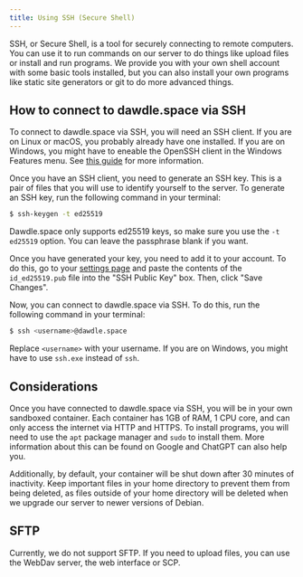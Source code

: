 ```yaml
---
title: Using SSH (Secure Shell)
---
```


SSH, or Secure Shell, is a tool for securely connecting to remote computers.
You can use it to run commands on our server to do things like upload files or
install and run programs. We provide you with your own shell account with some
basic tools installed, but you can also install your own programs like static site generators or git to do more advanced things.

## How to connect to dawdle.space via SSH

To connect to dawdle.space via SSH, you will need an SSH client. If you are on
Linux or macOS, you probably already have one installed. If you are on Windows, you might have to eneable the OpenSSH client in the Windows Features menu. See [this guide](https://www.howtogeek.com/336775/how-to-enable-and-use-windows-10s-built-in-ssh-commands/) for more information.

Once you have an SSH client, you need to generate an SSH key. This is a pair of
files that you will use to identify yourself to the server. To generate an SSH
key, run the following command in your terminal:

```bash
$ ssh-keygen -t ed25519
```

Dawdle.space only supports ed25519 keys, so make sure you use the `-t ed25519` option. You can leave the passphrase blank if you want.

Once you have generated your key, you need to add it to your account. To do
this, go to your [settings page](/user/settings) and paste the contents of the
`id_ed25519.pub` file into the "SSH Public Key" box. Then, click "Save Changes".

Now, you can connect to dawdle.space via SSH. To do this, run the following
command in your terminal:

```bash
$ ssh <username>@dawdle.space
```

Replace `<username>` with your username. If you are on Windows, you might have to use `ssh.exe` instead of `ssh`.

## Considerations

Once you have connected to dawdle.space via SSH, you will be in your own sandboxed container. Each container has 1GB of RAM, 1 CPU core, and can only access the internet via HTTP and HTTPS. To install programs, you will need to use the `apt` package manager and `sudo` to install them. More information about this can be found on Google and ChatGPT can also help you.

Additionally, by default, your container will be shut down after 30 minutes of inactivity. Keep important files in your home directory to prevent them from being deleted, as files outside of your home directory will be deleted when we upgrade our server to newer versions of Debian.

## SFTP

Currently, we do not support SFTP. If you need to upload files, you can use the WebDav server, the web interface or SCP.
